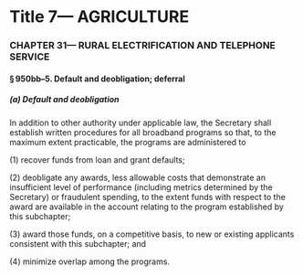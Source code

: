 
# Title 7— AGRICULTURE
### CHAPTER 31— RURAL ELECTRIFICATION AND TELEPHONE SERVICE
#### § 950bb–5. Default and deobligation; deferral
##### (a) Default and deobligation

In addition to other authority under applicable law, the Secretary shall establish written procedures for all broadband programs so that, to the maximum extent practicable, the programs are administered to

(1) recover funds from loan and grant defaults;

(2) deobligate any awards, less allowable costs that demonstrate an insufficient level of performance (including metrics determined by the Secretary) or fraudulent spending, to the extent funds with respect to the award are available in the account relating to the program established by this subchapter;

(3) award those funds, on a competitive basis, to new or existing applicants consistent with this subchapter; and

(4) minimize overlap among the programs.
